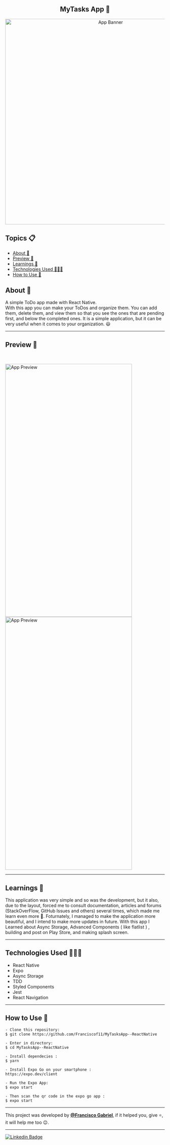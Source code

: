 <h2 align="center">MyTasks App 📝</h2>
<p align="center">
    <img src="https://i.imgur.com/n3G40Fe.png" width="650" alt="App Banner" />
</p>

   <h2>Topics 📋</h2>

   <p>
   
   - [About 📖](#about-)
   - [Preview 📱](#preview-)
   - [Learnings 🤯](#---learnings----)
   - [Technologies Used 👨🏽‍💻](#---technologies-used----)
   - [How to Use 🤔](#how-to-use-)
   </p>

   <h2>About 📖</h2>
   
   <p>   
      A simple ToDo app made with React Native.<br>
      With this app you can make your ToDos and organize them. You can add them, delete them, and view them so that you see the ones that are pending first, and below the completed ones. It is a simple application, but it can be very useful when it comes to your organization. 😃
   </p>

---

   <h2>Preview 📱</h2><br>

   <p a>
   <img src="" width="400" height="800" alt="App Preview">
   <img src="" width="400" height="800" alt="App Preview">
   </p>

---

 <h2>
   Learnings 🤯
   </h2>

   This application was very simple and so was the development, but it also, due to the layout, forced me to consult documentation, articles and forums (StackOverFlow, GitHub Issues and others) several times, which made me learn even more 🤯. Foturnately, I managed to make the application more beautiful, and I intend  to make more updates in future. With this app I Learned about Async Storage, Advanced Components ( like flatlist ) , building and post on Play Store, and making splash screen.

---

 <h2>
   Technologies Used 👨🏽‍💻
   </h2>
   

   * React Native
   * Expo
   * Async Storage
   * TDD
   * Styled Components
   * Jest
   * React Navigation
  

---

<h2>How to Use 🤔</h2>

   ```   
   - Clone this repository:
   $ git clone https://github.com/Franciscof11/MyTasksApp--ReactNative

   - Enter in directory:
   $ cd MyTasksApp--ReactNative
   
   - Install dependecies :
   $ yarn

   - Install Expo Go on your smartphone : 
   https://expo.dev/client

   - Run the Expo App: 
   $ expo start
   
   - Then scan the qr code in the expo go app : 
   $ expo start
   ```

---

   This project was developed by **[@Francisco Gabriel](https://www.linkedin.com/in/franciscossg/)**, 
   if it helped you, give ⭐, it will help me too 😉.
    
---

   <div>

   [![Linkedin Badge](https://img.shields.io/badge/-Francisco%20Gabriel-292929?style=flat-square&logo=Linkedin&logoColor=blue&link=https://www.linkedin.com/in/franciscossg/)](https://www.linkedin.com/in/franciscossg/)

   </div>

